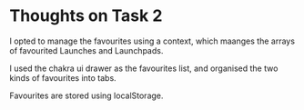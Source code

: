 # Thoughts on Task 2
I opted to manage the favourites using a context, which maanges the arrays of favourited Launches and Launchpads.

I used the chakra ui drawer as the favourites list, and organised the two kinds of favourites into tabs.

Favourites are stored using localStorage.